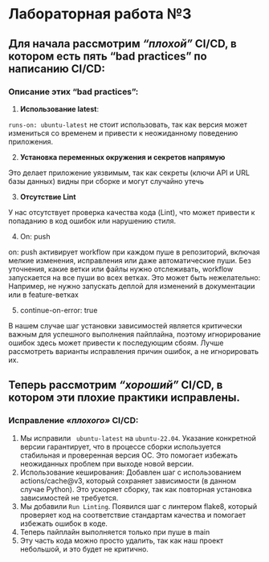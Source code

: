 # Лабораторная работа №3

## Для начала рассмотрим *“плохой”* CI/CD, в котором есть пять “bad practices” по написанию CI/CD:

### Описание этих “bad practices”:
1.	**Использование latest**:
   
`runs-on: ubuntu-latest` не стоит использовать, так как версия может измениться со временем и привести к неожиданному поведению приложения.

2.	**Установка переменных окружения и секретов напрямую**
   
Это делает приложение уязвимым, так как секреты (ключи API и URL базы данных) видны при сборке и могут случайно утечь

3.	**Отсутствие Lint**
   
У нас отсутствует проверка качества кода (Lint), что может привести к попаданию в код ошибок или нарушению стиля.

4. On: push
   
on: push активирует workflow при каждом пуше в репозиторий, включая мелкие изменения, исправления или даже автоматические пуши.
Без уточнения, какие ветки или файлы нужно отслеживать, workflow запускается на все пуши во всех ветках. Это может быть нежелательно:
Например, не нужно запускать деплой для изменений в документации или в feature-ветках

5. continue-on-error: true
 
В нашем случае шаг установки зависимостей является критически важным для успешного выполнения пайплайна, поэтому игнорирование ошибок здесь может привести к последующим сбоям. Лучше рассмотреть варианты исправления причин ошибок, а не игнорировать их.

## Теперь рассмотрим *“хороший”* CI/CD, в котором эти плохие практики исправлены.

### Исправление *«плохого»* CI/CD:
1.	Мы исправили ` ubuntu-latest` на `ubuntu-22.04`. Указание конкретной версии гарантирует, что в процессе сборки используется стабильная и проверенная версия ОС. Это помогает избежать неожиданных проблем при выходе новой версии.
2.	Использование кеширования: Добавлен шаг с использованием actions/cache@v3, который сохраняет зависимости (в данном случае Python). Это ускоряет сборку, так как повторная установка зависимостей не требуется.
3.	Мы добавили `Run Linting`. Появился шаг с линтером flake8, который проверяет код на соответствие стандартам качества и помогает избежать ошибок в коде.
4.	Теперь пайплайн выполняется только при пуше в main
5.	Эту часть кода можно просто удалить, так как наш проект небольшой, и это будет не критично.  

